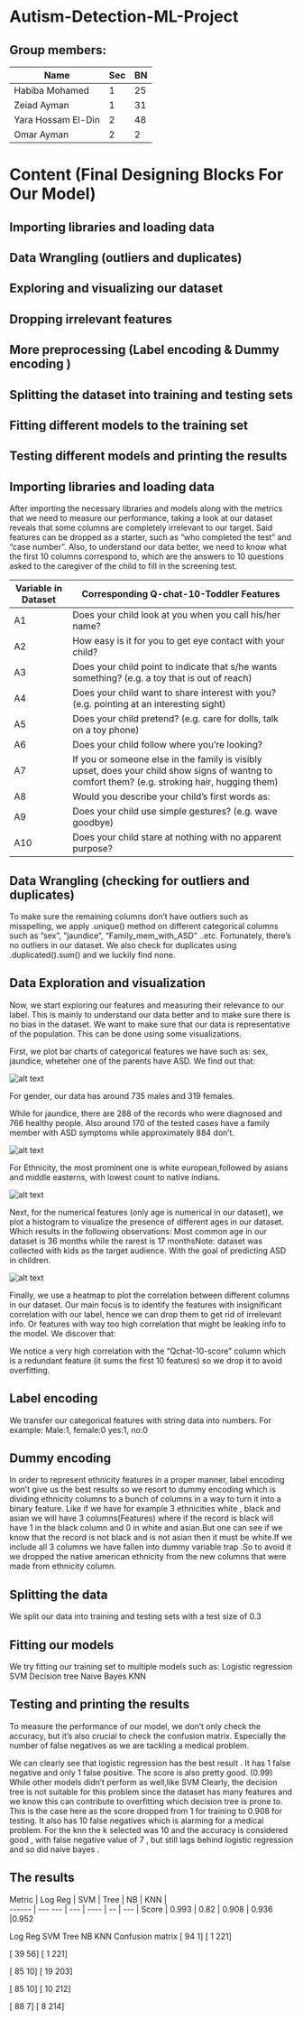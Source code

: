 # Autism-Detection-ML-Project



## Group members:
Name | Sec | BN |   
--- | --- | --- | 
Habiba Mohamed | 1 | 25
Zeiad Ayman | 1 | 31 
Yara Hossam El-Din | 2 | 48
Omar Ayman | 2| 2

# Content (Final Designing Blocks For Our Model)
## Importing libraries and loading data
## Data Wrangling (outliers and duplicates)
## Exploring and visualizing our dataset
## Dropping irrelevant features 
## More preprocessing (Label encoding & Dummy encoding )
## Splitting the dataset into training and testing sets
## Fitting different models to the training set
## Testing different models and printing the results 

## Importing libraries and loading data
After importing the necessary libraries and models along with the metrics that we need to measure our performance, taking a look at our dataset reveals that some columns are completely irrelevant to our target. Said features can be dropped as a starter, such as “who completed the test” and “case number”.
Also, to understand our data better, we need to know what the first 10 columns correspond to, which are the answers to 10 questions asked to the caregiver of the child to fill in the screening test.

Variable in Dataset | Corresponding Q-chat-10-Toddler Features|  
--- | --- |
A1 |  Does your child look at you when you call his/her name?|
A2 | How easy is it for you to get eye contact with your child? |
A3 | Does your child point to indicate that s/he wants something? (e.g. a toy that is out of reach)  |
A4 | Does your child want to share interest with you? (e.g. pointing at an interesting sight) |
A5 | Does your child pretend? (e.g. care for dolls, talk on a toy phone) |
A6 | Does your child follow where you’re looking? |
A7 | If you or someone else in the family is visibly upset, does your child show signs of wantng to comfort them? (e.g. stroking hair, hugging them)|
A8 | Would you describe your child’s first words as: |
A9 | Does your child use simple gestures? (e.g. wave goodbye) |
A10| Does your child stare at nothing with no apparent purpose? |





## Data Wrangling (checking for outliers and duplicates)

To make sure the remaining columns don’t have outliers such as misspelling, we apply .unique() method on different categorical columns such as ”sex”, ”jaundice”, “Family_mem_with_ASD” ..etc. Fortunately, there’s no outliers in our dataset.
We also check for duplicates using .duplicated().sum() and we luckily find none.

## Data Exploration and visualization 
Now, we start exploring our features and measuring their relevance to our label. This is mainly to understand our data better and to make sure there is no bias in the dataset. We want to make sure that our data is representative of the population. This can be done using some visualizations.


First, we plot bar charts of categorical features we have such as: sex, jaundice, wheteher one of the parents have ASD. 
We find out that:

![alt text][fig1]

[fig1]:https://github.com/Zeyad-Ayman-Mohamed/Autism-Detection-ML-Project/blob/main/images/AD_fig1.png





For gender, our data has around 735 males and 319 females.


 While for jaundice, there are 288 of the records who were diagnosed and 766 healthy people. 
Also around 170 of the tested cases have a family member with ASD symptoms while approximately 884 don’t.

![alt text][fig2]

[fig2]:https://github.com/Zeyad-Ayman-Mohamed/Autism-Detection-ML-Project/blob/main/images/AD_fig2.png


For Ethnicity, the most prominent one is white european,followed by asians and middle easterns, with lowest count to native indians. 

![alt text][fig3]

[fig3]:https://github.com/Zeyad-Ayman-Mohamed/Autism-Detection-ML-Project/blob/main/images/AD_fig3.png

Next, for the numerical features (only age is numerical in our dataset), we plot a histogram to visualize the presence of different ages in our dataset. 
Which results in the following observations:
Most common age in our dataset is 36 months
 while the rarest is 17 monthsNote: dataset was collected with kids as the target audience. With the goal of predicting ASD in children.

![alt text][fig4]

[fig4]:https://github.com/Zeyad-Ayman-Mohamed/Autism-Detection-ML-Project/blob/main/images/AD_fig4.png

Finally, we use a heatmap to plot the correlation between different columns in our dataset. 
Our main focus is to identify the features with insignificant correlation with our label, hence we can drop them to get rid of irrelevant info. Or features with way too high correlation that might be leaking info to the model.
We discover that:

 We notice a very high correlation with the “Qchat-10-score” column which is a redundant feature (it sums the first 10 features) so we drop it to avoid overfitting. 

## Label encoding 
We transfer our categorical features with string data into numbers. For example:
Male:1, female:0
yes:1, no:0

## Dummy encoding 
In order to represent ethnicity features in a proper manner, label encoding won’t give us the best results so we resort to dummy encoding which is dividing ethnicity columns to a bunch of columns in a way to turn it into a binary feature. Like if we have for example 3 ethnicities white , black and asian we will have 3 columns(Features) where if the record is black will have 1 in the black column and 0 in white and asian.But one can see if we know that the record is not black and is not asian then it must be white.If we include all 3 columns we have fallen into dummy variable trap .So to avoid it we dropped the native american ethnicity from the new columns that were made from ethnicity column.


## Splitting the data
We split our data into training and testing sets with a test size of 0.3


## Fitting our models
We try fitting our training set to multiple models such as:
Logistic regression 
SVM
Decision tree
Naive Bayes
KNN

## Testing and printing the results 
To measure the performance of our model, we don’t only check the accuracy, but it’s also crucial to check the confusion matrix. Especially the number of false negatives as we are tackling a medical problem.

We can clearly see that logistic regression has  the best result . It has 1 false negative and only 1 false positive. The score is also pretty good. (0.99)
While other models didn’t perform as well,like SVM
Clearly, the decision tree is not suitable for this problem since the dataset has many features and we know this can contribute to overfitting which decision tree is prone to. This is the case here as the score dropped from 1 for training to 0.908 for testing. It also has 10 false negatives which is alarming for a medical problem.
For the knn the k selected was 10 and the accuracy is considered good , with false negative value of 7 , but still lags behind logistic regression  and so did naive bayes .

## The results 

Metric | Log Reg | SVM | Tree | NB | KNN |       
------ | --- --- | --- | ---- | -- | --- |
Score | 0.993 | 0.82  | 0.908 | 0.936 |0.952 

Log Reg
SVM
Tree
NB
KNN
Confusion
matrix
[ 94   1]
[  1 221]


[ 39  56]
[  1 221]


[ 85  10]
[ 19 203]


[ 85  10]
[ 10 212]


[ 88   7]
[  8 214]







